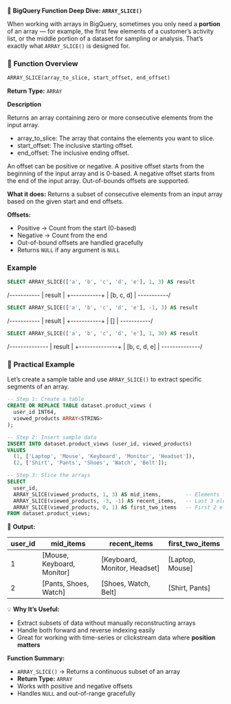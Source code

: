 🔹 **BigQuery Function Deep Dive: `ARRAY_SLICE()`**

When working with arrays in BigQuery, sometimes you only need a **portion** of an array — for example, the first few elements of a customer’s activity list, or the middle portion of a dataset for sampling or analysis. That’s exactly what `ARRAY_SLICE()` is designed for.

### 🧠 **Function Overview**

```sql
ARRAY_SLICE(array_to_slice, start_offset, end_offset)
```

**Return Type:**
`ARRAY`

**Description**

Returns an array containing zero or more consecutive elements from the input array.

 * array_to_slice: The array that contains the elements you want to slice.
 * start_offset: The inclusive starting offset.
 * end_offset: The inclusive ending offset.

An offset can be positive or negative. A positive offset starts from the beginning of the input array and is 0-based. A negative offset starts from the end of the input array. Out-of-bounds offsets are supported. 

**What it does:**
Returns a subset of consecutive elements from an input array based on the given start and end offsets.

**Offsets:**

* Positive → Count from the start (0-based)
* Negative → Count from the end
* Out-of-bound offsets are handled gracefully
* Returns `NULL` if any argument is `NULL`

### Example

```sql
SELECT ARRAY_SLICE(['a', 'b', 'c', 'd', 'e'], 1, 3) AS result
```

/*-----------*
 | result    |
 +-----------+
 | [b, c, d] |
 *-----------*/

```sql
SELECT ARRAY_SLICE(['a', 'b', 'c', 'd', 'e'], -1, 3) AS result
```

/*-----------*
 | result    |
 +-----------+
 | []        |
 *-----------*/


```sql
SELECT ARRAY_SLICE(['a', 'b', 'c', 'd', 'e'], 1, 30) AS result
```

/*--------------*
 | result       |
 +--------------+
 | [b, c, d, e] |
 *--------------*/


### 🧩 **Practical Example**

Let’s create a sample table and use `ARRAY_SLICE()` to extract specific segments of an array.

```sql
-- Step 1: Create a table
CREATE OR REPLACE TABLE dataset.product_views (
  user_id INT64,
  viewed_products ARRAY<STRING>
);

-- Step 2: Insert sample data
INSERT INTO dataset.product_views (user_id, viewed_products)
VALUES
  (1, ['Laptop', 'Mouse', 'Keyboard', 'Monitor', 'Headset']),
  (2, ['Shirt', 'Pants', 'Shoes', 'Watch', 'Belt']);

-- Step 3: Slice the arrays
SELECT
  user_id,
  ARRAY_SLICE(viewed_products, 1, 3) AS mid_items,        -- Elements from index 1 to 3
  ARRAY_SLICE(viewed_products, -3, -1) AS recent_items,   -- Last 3 elements
  ARRAY_SLICE(viewed_products, 0, 1) AS first_two_items   -- First 2 elements
FROM dataset.product_views;
```

🧮 **Output:**

| user_id | mid_items                  | recent_items                 | first_two_items |
| ------- | -------------------------- | ---------------------------- | --------------- |
| 1       | [Mouse, Keyboard, Monitor] | [Keyboard, Monitor, Headset] | [Laptop, Mouse] |
| 2       | [Pants, Shoes, Watch]      | [Shoes, Watch, Belt]         | [Shirt, Pants]  |

💡 **Why It’s Useful:**

* Extract subsets of data without manually reconstructing arrays
* Handle both forward and reverse indexing easily
* Great for working with time-series or clickstream data where **position matters**


**Function Summary:**

* `ARRAY_SLICE()` → Returns a continuous subset of an array
* **Return Type:** `ARRAY`
* Works with positive and negative offsets
* Handles `NULL` and out-of-range gracefully

